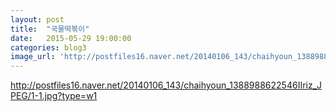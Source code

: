 ```yaml
---
layout: post
title:  "국물떡볶이"
date:   2015-05-29 19:00:00
categories: blog3
image_url: 'http://postfiles16.naver.net/20140106_143/chaihyoun_1388988622546IIriz_JPEG/1-1.jpg'
---
```

http://postfiles16.naver.net/20140106_143/chaihyoun_1388988622546IIriz_JPEG/1-1.jpg?type=w1
